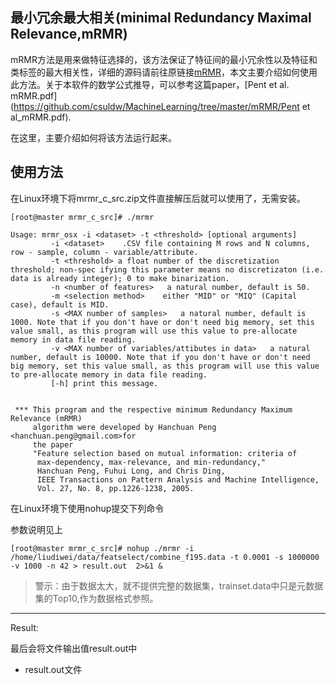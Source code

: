 ## 最小冗余最大相关(minimal Redundancy Maximal Relevance,mRMR)

mRMR方法是用来做特征选择的，该方法保证了特征间的最小冗余性以及特征和类标签的最大相关性，详细的源码请前往原链接[mRMR](http://penglab.janelia.org/proj/mRMR/)，本文主要介绍如何使用此方法。关于本软件的数学公式推导，可以参考这篇paper，[Pent et al. mRMR.pdf](https://github.com/csuldw/MachineLearning/tree/master/mRMR/Pent et al_mRMR.pdf).

在这里，主要介绍如何将该方法运行起来。

## 使用方法

在Linux环境下将mrmr_c_src.zip文件直接解压后就可以使用了，无需安装。

```
[root@master mrmr_c_src]# ./mrmr

Usage: mrmr_osx -i <dataset> -t <threshold> [optional arguments]
         -i <dataset>    .CSV file containing M rows and N columns, row - sample, column - variable/attribute.
         -t <threshold> a float number of the discretization threshold; non-spec ifying this parameter means no discretizaton (i.e. data is already integer); 0 to make binarization.
         -n <number of features>   a natural number, default is 50.
         -m <selection method>    either "MID" or "MIQ" (Capital case), default is MID.
         -s <MAX number of samples>   a natural number, default is 1000. Note that if you don't have or don't need big memory, set this value small, as this program will use this value to pre-allocate memory in data file reading.
         -v <MAX number of variables/attibutes in data>   a natural number, default is 10000. Note that if you don't have or don't need big memory, set this value small, as this program will use this value to pre-allocate memory in data file reading.
         [-h] print this message.


 *** This program and the respective minimum Redundancy Maximum Relevance (mRMR)               
     algorithm were developed by Hanchuan Peng <hanchuan.peng@gmail.com>for
     the paper
     "Feature selection based on mutual information: criteria of
      max-dependency, max-relevance, and min-redundancy,"
      Hanchuan Peng, Fuhui Long, and Chris Ding,
      IEEE Transactions on Pattern Analysis and Machine Intelligence,
      Vol. 27, No. 8, pp.1226-1238, 2005.
```

在Linux环境下使用nohup提交下列命令

参数说明见上


```
[root@master mrmr_c_src]# nohup ./mrmr -i /home/liudiwei/data/featselect/combine_f195.data -t 0.0001 -s 1000000 -v 1000 -n 42 > result.out  2>&1 &
```


> 警示：由于数据太大，就不提供完整的数据集，trainset.data中只是元数据集的Top10,作为数据格式参照。


********************************************************************************

Result:

最后会将文件输出值result.out中

- result.out文件
